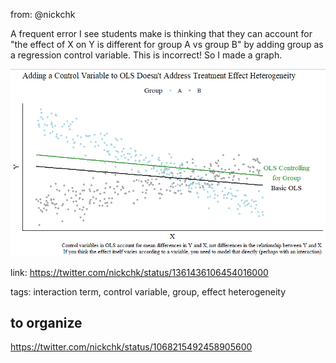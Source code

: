 

from: @nickchk

A frequent error I see students make is thinking that they can account for "the effect of X on Y is different for group A vs group B" by adding group as a regression control variable. This is incorrect! So I made a graph.

![Image](assets/metrics/EuTKvI_UUAAaZkm)

link: https://twitter.com/nickchk/status/1361436106454016000

tags: interaction term, control variable, group, effect heterogeneity







## to organize



https://twitter.com/nickchk/status/1068215492458905600